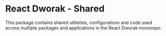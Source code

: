 # React Dworak - Shared

This package contains shared utilieties, configurations and code used across multiple packages and applications in the React Dworak monorepo.
